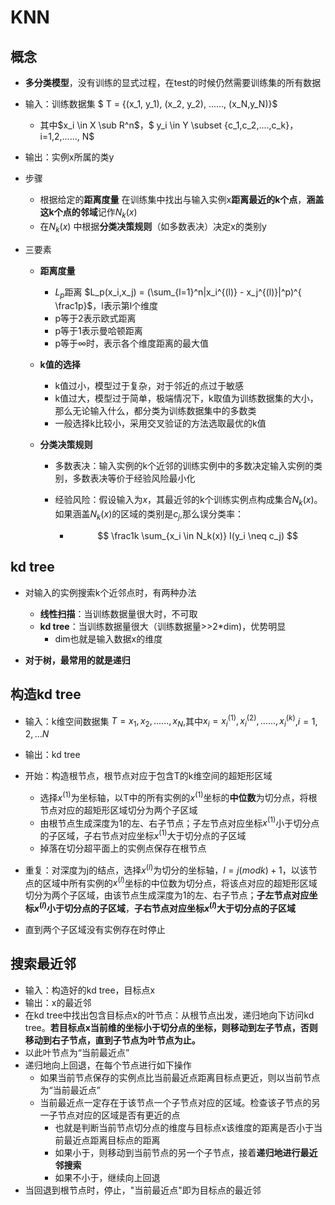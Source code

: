 # KNN

## 概念

- **多分类模型**，没有训练的显式过程，在test的时候仍然需要训练集的所有数据
- 输入：训练数据集 $ T = {(x_1, y_1), (x_2, y_2), ......, (x_N,y_N)}$
  
  - 其中$x_i \in X \sub R^n$，$ y_i \in Y \subset \{c_1,c_2,....,c_k\}$，$i=1,2,......, N$ 
- 输出：实例x所属的类y

- 步骤
  - 根据给定的**距离度量** 在训练集中找出与输入实例x**距离最近的k个点**，**涵盖这k个点的邻域**记作$N_k(x)$
  - 在$N_k(x)$ 中根据**分类决策规则**（如多数表决）决定x的类别y
- 三要素
  - **距离度量**
    
    - $L_p$距离 $L_p(x_i,x_j) = (\sum_{l=1}^n|x_i^{(l)} - x_j^{(l)}|^p)^{ \frac1p}$，l表示第l个维度
    - p等于2表示欧式距离
    - p等于1表示曼哈顿距离
    - p等于$\infty$时，表示各个维度距离的最大值
  - **k值的选择**
    
    - k值过小，模型过于复杂，对于邻近的点过于敏感
    - k值过大，模型过于简单，极端情况下，k取值为训练数据集的大小，那么无论输入什么，都分类为训练数据集中的多数类
    - 一般选择k比较小，采用交叉验证的方法选取最优的k值
  - **分类决策规则**

    - 多数表决：输入实例的k个近邻的训练实例中的多数决定输入实例的类别，多数表决等价于经验风险最小化

    - 经验风险：假设输入为$x$，其最近邻的k个训练实例点构成集合$N_k(x)$。如果涵盖$N_k(x)$的区域的类别是$c_j$,那么误分类率：

      - $$
        \frac1k \sum_{x_i \in N_k(x)} I(y_i \neq c_j)
        $$

        



## kd tree

- 对输入的实例搜索k个近邻点时，有两种办法
  - **线性扫描**：当训练数据量很大时，不可取
  - **kd tree**：当训练数据量很大（训练数据量>>2*dim)，优势明显
    - dim也就是输入数据x的维度

- **对于树，最常用的就是递归**

## 构造kd tree

- 输入：k维空间数据集 $T={x_1,x_2,......,x_N}$,其中$x_i = {x_i^{(1)},x_i^{(2)},......,x_i^{(k)}}$,$i=1,2,...N$
- 输出：kd tree
- 开始：构造根节点，根节点对应于包含T的k维空间的超矩形区域
  - 选择$x^{(1)}$为坐标轴，以T中的所有实例的$x^{(1)}$坐标的**中位数**为切分点，将根节点对应的超矩形区域切分为两个子区域
  - 由根节点生成深度为1的左、右子节点；子左节点对应坐标$x^{(1)}$小于切分点的子区域，子右节点对应坐标$x^{(1)}$大于切分点的子区域
  - 掉落在切分超平面上的实例点保存在根节点
- 重复：对深度为j的结点，选择$x^{(l)}$为切分的坐标轴，$l=j(mod k) +1$，以该节点的区域中所有实例的$x^{(l)}$坐标的中位数为切分点，将该点对应的超矩形区域切分为两个子区域，由该节点生成深度为1的左、右子节点；**子左节点对应坐标$x^{(l)}$小于切分点的子区域**，**子右节点对应坐标$x^{(l)}$大于切分点的子区域**

- 直到两个子区域没有实例存在时停止

## 搜索最近邻

- 输入：构造好的kd tree，目标点x
- 输出：x的最近邻
- 在kd tree中找出包含目标点x的叶节点：从根节点出发，递归地向下访问kd tree。**若目标点x当前维的坐标小于切分点的坐标，则移动到左子节点，否则移动到右子节点，直到子节点为叶节点为止。**
- 以此叶节点为“当前最近点”
- 递归地向上回退，在每个节点进行如下操作
  - 如果当前节点保存的实例点比当前最近点距离目标点更近，则以当前节点为“当前最近点”
  - 当前最近点一定存在于该节点一个子节点对应的区域。检查该子节点的另一子节点对应的区域是否有更近的点
    - 也就是判断当前节点切分点的维度与目标点x该维度的距离是否小于当前最近点距离目标点的距离
    - 如果小于，则移动到当前节点的另一个子节点，接着**递归地进行最近邻搜索**
    - 如果不小于，继续向上回退
- 当回退到根节点时，停止，"当前最近点"即为目标点的最近邻

